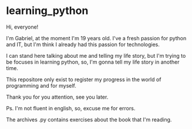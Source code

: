 # learning_python

Hi, everyone!
  
I'm Gabriel, at the moment I'm 19 years old. I've a fresh passion for python and IT, but I'm think I already had this passion for technologies.
  
I can stand here talking about me and telling my life story, but I'm trying to be focuses in learning python, so, I'm gonna tell my life story in another time.

This repositore only exist to register my progress in the world of programming and for myself.
  
Thank you for you attention, see you later.
  
Ps. I'm not fluent in english, so, excuse me for errors.

The archives .py contains exercises about the book that I'm reading.
